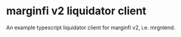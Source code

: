 # marginfi v2 liquidator client

An example typescript liquidator client for marginfi v2, i.e. mrgnlend.
